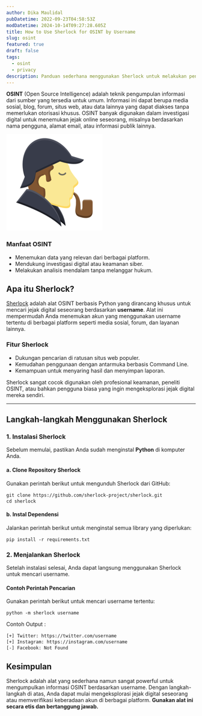 ```yaml
---
author: Dika Maulidal
pubDatetime: 2022-09-23T04:58:53Z
modDatetime: 2024-10-14T09:27:28.605Z
title: How to Use Sherlock for OSINT by Username
slug: osint
featured: true
draft: false
tags:
  - osint
  - privacy
description: Panduan sederhana menggunakan Sherlock untuk melakukan pencarian OSINT berdasarkan username.
---
```


**OSINT** (Open Source Intelligence) adalah teknik pengumpulan informasi dari sumber yang tersedia untuk umum. Informasi ini dapat berupa media sosial, blog, forum, situs web, atau data lainnya yang dapat diakses tanpa memerlukan otorisasi khusus. OSINT banyak digunakan dalam investigasi digital untuk menemukan jejak online seseorang, misalnya berdasarkan nama pengguna, alamat email, atau informasi publik lainnya.

![Sherlock Logo](https://github.com/sherlock-project/sherlock/raw/master/docs/images/sherlock-logo.png)

### Manfaat OSINT
- Menemukan data yang relevan dari berbagai platform.
- Mendukung investigasi digital atau keamanan siber.
- Melakukan analisis mendalam tanpa melanggar hukum.

## Apa itu Sherlock?
[Sherlock](https://github.com/sherlock-project/sherlock) adalah alat OSINT berbasis Python yang dirancang khusus untuk mencari jejak digital seseorang berdasarkan **username**. Alat ini mempermudah Anda menemukan akun yang menggunakan username tertentu di berbagai platform seperti media sosial, forum, dan layanan lainnya.

### Fitur Sherlock
- Dukungan pencarian di ratusan situs web populer.
- Kemudahan penggunaan dengan antarmuka berbasis Command Line.
- Kemampuan untuk menyaring hasil dan menyimpan laporan.

Sherlock sangat cocok digunakan oleh profesional keamanan, peneliti OSINT, atau bahkan pengguna biasa yang ingin mengeksplorasi jejak digital mereka sendiri.

---

## Langkah-langkah Menggunakan Sherlock

### 1. Instalasi Sherlock
Sebelum memulai, pastikan Anda sudah menginstal **Python** di komputer Anda.

#### a. Clone Repository Sherlock
Gunakan perintah berikut untuk mengunduh Sherlock dari GitHub:
```
git clone https://github.com/sherlock-project/sherlock.git
cd sherlock
```

#### b. Instal Dependensi
Jalankan perintah berikut untuk menginstal semua library yang diperlukan:
```
pip install -r requirements.txt
```

### 2. Menjalankan Sherlock
Setelah instalasi selesai, Anda dapat langsung menggunakan Sherlock untuk mencari username.

#### Contoh Perintah Pencarian
Gunakan perintah berikut untuk mencari username tertentu:
```
python -m sherlock username
```
Contoh Output :
```
[+] Twitter: https://twitter.com/username
[+] Instagram: https://instagram.com/username
[-] Facebook: Not Found
```

## Kesimpulan
Sherlock adalah alat yang sederhana namun sangat powerful untuk mengumpulkan informasi OSINT berdasarkan username. Dengan langkah-langkah di atas, Anda dapat mulai mengeksplorasi jejak digital seseorang atau memverifikasi keberadaan akun di berbagai platform. **Gunakan alat ini secara etis dan bertanggung jawab.**